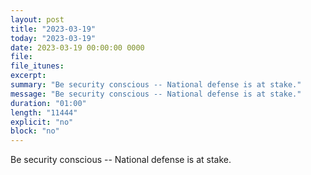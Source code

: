 ```yaml
---
layout: post
title: "2023-03-19"
today: "2023-03-19"
date: 2023-03-19 00:00:00 0000
file:
file_itunes:
excerpt:
summary: "Be security conscious -- National defense is at stake."
message: "Be security conscious -- National defense is at stake."
duration: "01:00"
length: "11444"
explicit: "no"
block: "no"
---
```

Be security conscious -- National defense is at stake.

